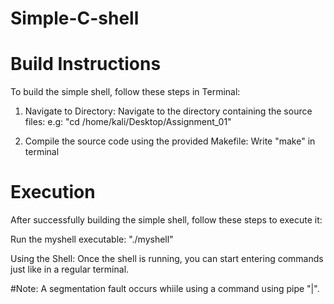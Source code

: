 # Simple-C-shell
# Build Instructions

To build the simple shell, follow these steps in Terminal:

1. Navigate to Directory:
   Navigate to the directory containing the source files:
   e.g: "cd /home/kali/Desktop/Assignment_01"

3. Compile the source code using the provided Makefile:
   Write "make" in terminal

# Execution
After successfully building the simple shell, follow these steps to execute it:

Run the myshell executable:
"./myshell"

Using the Shell: Once the shell is running, you can start entering commands just like in a regular terminal.

#Note: A segmentation fault occurs whiile using a command using pipe "|".
